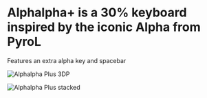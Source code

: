# Alphalpha+ is a 30% keyboard inspired by the iconic Alpha from PyroL
Features an extra alpha key and spacebar

![Alphalpha Plus 3DP](https://user-images.githubusercontent.com/69826495/145111193-064633cc-2da3-46a8-9b01-9e0db24b6f53.jpeg)

![Alphalpha Plus stacked](https://user-images.githubusercontent.com/69826495/145111198-865fb3ac-7463-497f-ae04-7ddeeb020f69.jpeg)


